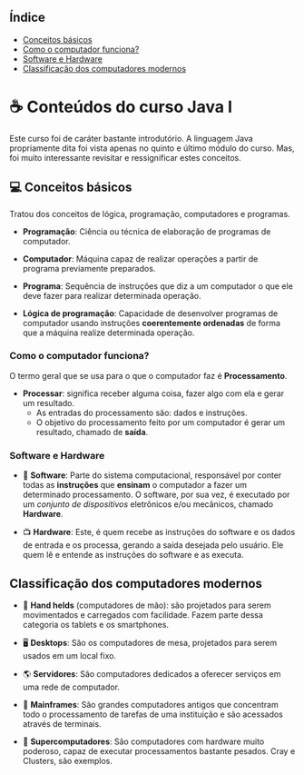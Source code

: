 
## Índice
- [Conceitos básicos](#computer-conceitos-básicos)
- [Como o computador funciona?](#como-o-computador-funciona)
- [Software e Hardware](#software-e-hardware)
- [Classificação dos computadores modernos](#classificação-dos-computadores-modernos)

# :coffee: Conteúdos do curso Java I

Este curso foi de caráter bastante introdutório. A linguagem Java propriamente dita foi vista apenas no quinto e último módulo do curso.
Mas, foi muito interessante revisitar e ressignificar estes conceitos.


## :computer: Conceitos básicos

Tratou dos conceitos de lógica, programação, computadores e programas.

- **Programação**: Ciência ou técnica de elaboração de programas de computador.

- **Computador**: Máquina capaz de realizar operações a partir de programa previamente preparados.

- **Programa**: Sequência de instruções que diz a um computador o que ele deve fazer para realizar determinada operação.

- **Lógica de programação**: Capacidade de desenvolver programas de computador usando instruções **coerentemente ordenadas** de forma que a máquina realize determinada operação.


### Como o computador funciona? 

O termo geral que se usa para o que o computador faz é **Processamento**.
- **Processar**: significa receber alguma coisa, fazer algo com ela e gerar um resultado.
    -  As entradas do processamento são: dados e instruções.
    - O objetivo do processamento feito por um computador é gerar um resultado, chamado de **saída**.


### Software e Hardware

- :bookmark_tabs: **Software**: Parte do sistema computacional, responsável por conter todas as **instruções** que **ensinam** o computador a fazer um determinado processamento.
O software, por sua vez, é executado por um *conjunto de dispositivos* eletrônicos e/ou mecânicos, chamado **Hardware**.

- :tv: **Hardware**: Este, é quem recebe as instruções do software e os dados de entrada e os processa, gerando a saída desejada pelo usuário. Ele quem lê e entende 
as instruções do software e as executa.


## Classificação dos computadores modernos

- :iphone: **Hand helds** (computadores de mão): são projetados para serem movimentados e carregados com facilidade. 
Fazem parte dessa categoria os tablets e os smartphones.
- 🖥️ **Desktops**: São os computadores de mesa, projetados para serem usados em um local fixo.

- :earth_americas: **Servidores**: São computadores dedicados a oferecer serviços em uma rede de computador.

- :department_store: **Mainframes**: São grandes computadores antigos que concentram todo o processamento de tarefas de uma instituição e são acessados através de terminais.

- 🏧 **Supercomputadores**: São computadores com hardware muito poderoso, capaz de executar processamentos bastante pesados. Cray e Clusters, são exemplos.

